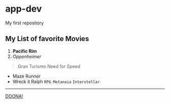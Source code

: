# app-dev
My first repository

## My List of favorite Movies
1. **Pacific Rim**
2. *Oppenheimer*
>Gran Turismo
>Need for Speed
- Maze Runner
- Wreck it Ralph
`RPG Metanoia`
`Interstellar`
---
[DOONA!](https://mydramalist.com/723247-lee-doo-na)
